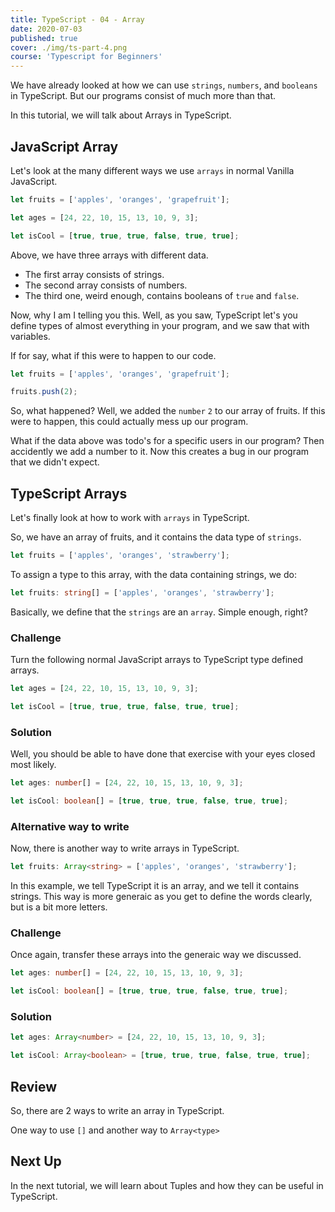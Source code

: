 ```yaml
---
title: TypeScript - 04 - Array
date: 2020-07-03
published: true
cover: ./img/ts-part-4.png
course: 'Typescript for Beginners'
---
```


We have already looked at how we can use `strings`, `numbers`, and `booleans` in TypeScript. But our programs consist of much more than that.

In this tutorial, we will talk about Arrays in TypeScript.

## JavaScript Array

Let's look at the many different ways we use `arrays` in normal Vanilla JavaScript.

```js
let fruits = ['apples', 'oranges', 'grapefruit'];

let ages = [24, 22, 10, 15, 13, 10, 9, 3];

let isCool = [true, true, true, false, true, true];
```

Above, we have three arrays with different data.

- The first array consists of strings.
- The second array consists of numbers.
- The third one, weird enough, contains booleans of `true` and `false`.

Now, why I am I telling you this. Well, as you saw, TypeScript let's you define types of almost everything in your program, and we saw that with variables.

If for say, what if this were to happen to our code.

```js
let fruits = ['apples', 'oranges', 'grapefruit'];

fruits.push(2);
```

So, what happened? Well, we added the `number` `2` to our array of fruits.
If this were to happen, this could actually mess up our program.

What if the data above was todo's for a specific users in our program? Then accidently we add a number to it. Now this creates a bug in our program that we didn't expect.

## TypeScript Arrays

Let's finally look at how to work with `arrays` in TypeScript.

So, we have an array of fruits, and it contains the data type of `strings`.

```ts
let fruits = ['apples', 'oranges', 'strawberry'];
```

To assign a type to this array, with the data containing strings, we do:

```ts
let fruits: string[] = ['apples', 'oranges', 'strawberry'];
```

Basically, we define that the `strings` are an `array`. Simple enough, right?

### Challenge

Turn the following normal JavaScript arrays to TypeScript type defined arrays.

```js
let ages = [24, 22, 10, 15, 13, 10, 9, 3];

let isCool = [true, true, true, false, true, true];
```

### Solution

Well, you should be able to have done that exercise with your eyes closed most likely.

```ts
let ages: number[] = [24, 22, 10, 15, 13, 10, 9, 3];

let isCool: boolean[] = [true, true, true, false, true, true];
```

### Alternative way to write

Now, there is another way to write arrays in TypeScript.

```ts
let fruits: Array<string> = ['apples', 'oranges', 'strawberry'];
```

In this example, we tell TypeScript it is an array, and we tell it contains strings. This way is more generaic as you get to define the words clearly, but is a bit more letters.

### Challenge

Once again, transfer these arrays into the generaic way we discussed.

```ts
let ages: number[] = [24, 22, 10, 15, 13, 10, 9, 3];

let isCool: boolean[] = [true, true, true, false, true, true];
```

### Solution

```ts
let ages: Array<number> = [24, 22, 10, 15, 13, 10, 9, 3];

let isCool: Array<boolean> = [true, true, true, false, true, true];
```

## Review

So, there are 2 ways to write an array in TypeScript.

One way to use `[]` and another way to `Array<type>`

## Next Up

In the next tutorial, we will learn about Tuples and how they can be useful in TypeScript.
